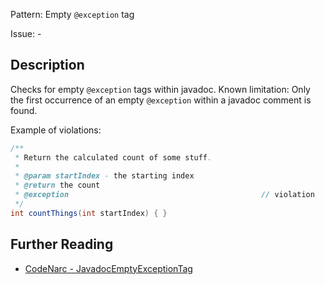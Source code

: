 Pattern: Empty `@exception` tag

Issue: -

## Description

Checks for empty `@exception` tags within javadoc. Known limitation: Only the first occurrence of an empty `@exception` within a javadoc comment is found.

Example of violations:

``` groovy
/**
 * Return the calculated count of some stuff.
 *
 * @param startIndex - the starting index
 * @return the count
 * @exception                                           // violation
 */
int countThings(int startIndex) { }
```

## Further Reading

* [CodeNarc - JavadocEmptyExceptionTag](https://codenarc.github.io/CodeNarc/codenarc-rules-comments.html#javadocemptyexceptiontag-rule)